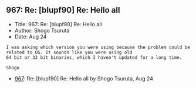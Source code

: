 ## 967: Re: [blupf90] Re: Hello all

- Title: 967: Re: [blupf90] Re: Hello all
- Author: Shogo Tsuruta
- Date: Aug 24

```
I was asking which version you were using because the problem could be related to OS. It sounds like you were using old
64 bit or 32 bit binaries, which I haven't updated for a long time.

Shogo
```

- [967](0967.md): Re: [blupf90] Re: Hello all by Shogo Tsuruta, Aug 24
